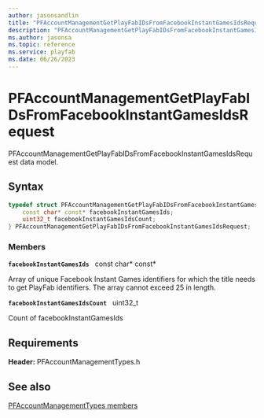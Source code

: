 ```yaml
---
author: jasonsandlin
title: "PFAccountManagementGetPlayFabIDsFromFacebookInstantGamesIdsRequest"
description: "PFAccountManagementGetPlayFabIDsFromFacebookInstantGamesIdsRequest data model."
ms.author: jasonsa
ms.topic: reference
ms.service: playfab
ms.date: 06/26/2023
---
```


# PFAccountManagementGetPlayFabIDsFromFacebookInstantGamesIdsRequest  

PFAccountManagementGetPlayFabIDsFromFacebookInstantGamesIdsRequest data model.  

## Syntax  
  
```cpp
typedef struct PFAccountManagementGetPlayFabIDsFromFacebookInstantGamesIdsRequest {  
    const char* const* facebookInstantGamesIds;  
    uint32_t facebookInstantGamesIdsCount;  
} PFAccountManagementGetPlayFabIDsFromFacebookInstantGamesIdsRequest;  
```
  
### Members  
  
**`facebookInstantGamesIds`** &nbsp; const char* const*  
  
Array of unique Facebook Instant Games identifiers for which the title needs to get PlayFab identifiers. The array cannot exceed 25 in length.
  
**`facebookInstantGamesIdsCount`** &nbsp; uint32_t  
  
Count of facebookInstantGamesIds
  
  
## Requirements  
  
**Header:** PFAccountManagementTypes.h
  
## See also  
[PFAccountManagementTypes members](../pfaccountmanagementtypes_members.md)  

  
  
